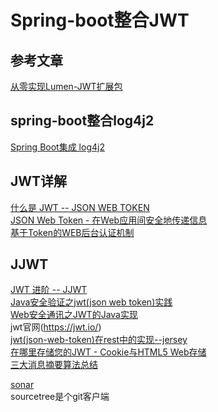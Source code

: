 # Spring-boot整合JWT
## 参考文章
[从零实现Lumen-JWT扩展包](https://zhuanlan.zhihu.com/p/22531819?refer=lsxiao)<br/>

## spring-boot整合log4j2
[Spring Boot集成 log4j2](http://blog.csdn.net/laozhou243/article/details/52454800)<br/>

## JWT详解
[什么是 JWT -- JSON WEB TOKEN](http://www.jianshu.com/p/576dbf44b2ae)<br/>
[JSON Web Token - 在Web应用间安全地传递信息](http://blog.leapoahead.com/2015/09/06/understanding-jwt/)<br/>
[基于Token的WEB后台认证机制](http://www.cnblogs.com/xiekeli/p/5607107.html)<br/>

## JJWT
[JWT 进阶 -- JJWT](http://blog.csdn.net/change_on/article/details/76279441)<br/>
[Java安全验证之jwt(json web token)实践](http://blog.csdn.net/u012017645/article/details/53585872)<br/>
[Web安全通讯之JWT的Java实现](http://blog.csdn.net/wangcantian/article/details/74330458)<br/>
jwt官网(https://jwt.io/)<br/>
[jwt(json-web-token)在rest中的实现--jersey](http://blog.csdn.net/li563868273/article/details/50277359)<br/>
[在哪里存储您的JWT - Cookie与HTML5 Web存储](https://stormpath.com/blog/where-to-store-your-jwts-cookies-vs-html5-web-storage)<br/>
[三大消息摘要算法总结](http://www.cnblogs.com/java-zhao/p/5085386.html)<br/>

[sonar](http://www.uml.org.cn/jchgj/201307251.asp)<br/>
 sourcetree是个git客户端
 
